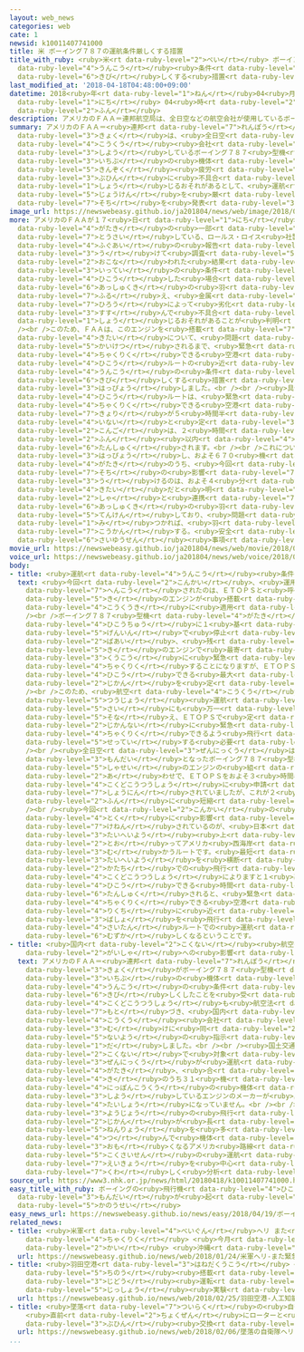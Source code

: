 ```yaml
---
layout: web_news
categories: web
cate: 1
newsid: k10011407741000
title: 米 ボーイング７８７の運航条件厳しくする措置
title_with_ruby: <ruby>米<rt data-ruby-level="2">べい</rt></ruby> ボーイング７８７の<ruby>運航<rt
  data-ruby-level="4">うんこう</rt></ruby><ruby>条件<rt data-ruby-level="5">じょうけん</rt></ruby><ruby>厳<rt
  data-ruby-level="6">きび</rt></ruby>しくする<ruby>措置<rt data-ruby-level="7">そち</rt></ruby>
last_modified_at: '2018-04-18T04:48:00+09:00'
datetime: 2018<ruby>年<rt data-ruby-level="1">ねん</rt></ruby>04<ruby>月<rt data-ruby-level="1">がつ</rt></ruby>18<ruby>日<rt
  data-ruby-level="1">にち</rt></ruby> 04<ruby>時<rt data-ruby-level="2">じ</rt></ruby>48<ruby>分<rt
  data-ruby-level="2">ふん</rt></ruby>
description: アメリカのＦＡＡ＝連邦航空局は、全日空などの航空会社が使用しているボーイング７８７型機の一部の機体について、金属疲労によってエンジンの部品に不具合が生じるおそれがあるとして、運航の条件を厳しくする措置を発表しました。
summary: アメリカのＦＡＡ＝<ruby>連邦<rt data-ruby-level="7">れんぽう</rt></ruby><ruby>航空<rt data-ruby-level="4">こうくう</rt></ruby><ruby>局<rt
  data-ruby-level="3">きょく</rt></ruby>は、<ruby>全日空<rt data-ruby-level="3">ぜんにっくう</rt></ruby>などの<ruby>航空<rt
  data-ruby-level="4">こうくう</rt></ruby><ruby>会社<rt data-ruby-level="2">がいしゃ</rt></ruby>が<ruby>使用<rt
  data-ruby-level="3">しよう</rt></ruby>しているボーイング７８７<ruby>型機<rt data-ruby-level="4">がたき</rt></ruby>の<ruby>一部<rt
  data-ruby-level="3">いちぶ</rt></ruby>の<ruby>機体<rt data-ruby-level="4">きたい</rt></ruby>について、<ruby>金属<rt
  data-ruby-level="5">きんぞく</rt></ruby><ruby>疲労<rt data-ruby-level="7">ひろう</rt></ruby>によってエンジンの<ruby>部品<rt
  data-ruby-level="3">ぶひん</rt></ruby>に<ruby>不具合<rt data-ruby-level="4">ふぐあい</rt></ruby>が<ruby>生<rt
  data-ruby-level="1">しょう</rt></ruby>じるおそれがあるとして、<ruby>運航<rt data-ruby-level="4">うんこう</rt></ruby>の<ruby>条件<rt
  data-ruby-level="5">じょうけん</rt></ruby>を<ruby>厳<rt data-ruby-level="6">きび</rt></ruby>しくする<ruby>措置<rt
  data-ruby-level="7">そち</rt></ruby>を<ruby>発表<rt data-ruby-level="3">はっぴょう</rt></ruby>しました。
image_url: https://newswebeasy.github.io/ja201804/news/web/image/2018/04/18/K10011407741_1804180737_1804180738_01_03.jpg
more: アメリカのＦＡＡが１７<ruby>日<rt data-ruby-level="1">にち</rt></ruby>、<ruby>発表<rt data-ruby-level="3">はっぴょう</rt></ruby>したところによりますと、ボーイング７８７<ruby>型機<rt
  data-ruby-level="4">がたき</rt></ruby>の<ruby>一部<rt data-ruby-level="3">いちぶ</rt></ruby>が<ruby>搭載<rt
  data-ruby-level="7">とうさい</rt></ruby>している、ロールス・ロイス<ruby>社製<rt data-ruby-level="5">しゃせい</rt></ruby>のエンジンについて、<ruby>不具合<rt
  data-ruby-level="4">ふぐあい</rt></ruby>の<ruby>報告<rt data-ruby-level="5">ほうこく</rt></ruby>を<ruby>受<rt
  data-ruby-level="3">う</rt></ruby>けて<ruby>調査<rt data-ruby-level="5">ちょうさ</rt></ruby>が<ruby>行<rt
  data-ruby-level="2">おこな</rt></ruby>われた<ruby>結果<rt data-ruby-level="4">けっか</rt></ruby>、<ruby>一定<rt
  data-ruby-level="3">いってい</rt></ruby>の<ruby>条件<rt data-ruby-level="5">じょうけん</rt></ruby>で<ruby>飛行<rt
  data-ruby-level="4">ひこう</rt></ruby>した<ruby>場合<rt data-ruby-level="2">ばあい</rt></ruby>、エンジンの<ruby>圧縮機<rt
  data-ruby-level="6">あっしゅくき</rt></ruby>の<ruby>羽<rt data-ruby-level="2">はね</rt></ruby>が<ruby>震<rt
  data-ruby-level="7">ふる</rt></ruby>え、<ruby>金属<rt data-ruby-level="5">きんぞく</rt></ruby><ruby>疲労<rt
  data-ruby-level="7">ひろう</rt></ruby>によって<ruby>劣化<rt data-ruby-level="7">れっか</rt></ruby>が<ruby>進<rt
  data-ruby-level="3">すす</rt></ruby>んで<ruby>不具合<rt data-ruby-level="4">ふぐあい</rt></ruby>が<ruby>生<rt
  data-ruby-level="1">しょう</rt></ruby>じるおそれがあることが<ruby>判明<rt data-ruby-level="5">はんめい</rt></ruby>したということです。<br
  /><br />このため、ＦＡＡは、このエンジンを<ruby>搭載<rt data-ruby-level="7">とうさい</rt></ruby>している<ruby>機体<rt
  data-ruby-level="4">きたい</rt></ruby>について、<ruby>問題<rt data-ruby-level="3">もんだい</rt></ruby>が<ruby>解決<rt
  data-ruby-level="5">かいけつ</rt></ruby>されるまで、<ruby>緊急<rt data-ruby-level="7">きんきゅう</rt></ruby><ruby>着陸<rt
  data-ruby-level="4">ちゃくりく</rt></ruby>できる<ruby>空港<rt data-ruby-level="3">くうこう</rt></ruby>が<ruby>飛行<rt
  data-ruby-level="4">ひこう</rt></ruby>ルートの<ruby>近<rt data-ruby-level="2">ちか</rt></ruby>くにあるように、<ruby>運航<rt
  data-ruby-level="4">うんこう</rt></ruby>の<ruby>条件<rt data-ruby-level="5">じょうけん</rt></ruby>を<ruby>厳<rt
  data-ruby-level="6">きび</rt></ruby>しくする<ruby>措置<rt data-ruby-level="7">そち</rt></ruby>を<ruby>発表<rt
  data-ruby-level="3">はっぴょう</rt></ruby>しました。<br /><br /><ruby>具体的<rt data-ruby-level="4">ぐたいてき</rt></ruby>には、これまでの<ruby>飛行<rt
  data-ruby-level="4">ひこう</rt></ruby>ルートは、<ruby>緊急<rt data-ruby-level="7">きんきゅう</rt></ruby><ruby>着陸<rt
  data-ruby-level="4">ちゃくりく</rt></ruby>できる<ruby>空港<rt data-ruby-level="3">くうこう</rt></ruby>までの<ruby>距離<rt
  data-ruby-level="7">きょり</rt></ruby>が５<ruby>時間半<rt data-ruby-level="2">じかんはん</rt></ruby><ruby>以内<rt
  data-ruby-level="4">いない</rt></ruby>と<ruby>定<rt data-ruby-level="3">さだ</rt></ruby>められていましたが、<ruby>今後<rt
  data-ruby-level="2">こんご</rt></ruby>は、２<ruby>時間<rt data-ruby-level="2">じかん</rt></ruby>２０<ruby>分<rt
  data-ruby-level="2">ふん</rt></ruby><ruby>以内<rt data-ruby-level="4">いない</rt></ruby>に<ruby>短縮<rt
  data-ruby-level="6">たんしゅく</rt></ruby>されます。<br /><br />これについて、ボーイングは<ruby>声明<rt data-ruby-level="2">せいめい</rt></ruby>を<ruby>発表<rt
  data-ruby-level="3">はっぴょう</rt></ruby>し、およそ６７０<ruby>機<rt data-ruby-level="4">き</rt></ruby>ある７８７<ruby>型機<rt
  data-ruby-level="4">がたき</rt></ruby>のうち、<ruby>今回<rt data-ruby-level="2">こんかい</rt></ruby>の<ruby>措置<rt
  data-ruby-level="7">そち</rt></ruby>の<ruby>影響<rt data-ruby-level="7">えいきょう</rt></ruby>を<ruby>受<rt
  data-ruby-level="3">う</rt></ruby>けるのは、およそ４<ruby>分<rt data-ruby-level="2">ふん</rt></ruby>の１の<ruby>機体<rt
  data-ruby-level="4">きたい</rt></ruby>だと<ruby>明<rt data-ruby-level="2">あき</rt></ruby>らかにしました。そのうえで、「ロールス・ロイス<ruby>社<rt
  data-ruby-level="2">しゃ</rt></ruby>と<ruby>連携<rt data-ruby-level="7">れんけい</rt></ruby>してエンジンの<ruby>圧縮機<rt
  data-ruby-level="6">あっしゅくき</rt></ruby>の<ruby>羽<rt data-ruby-level="2">はね</rt></ruby>を<ruby>点検<rt
  data-ruby-level="5">てんけん</rt></ruby>しており、<ruby>問題<rt data-ruby-level="3">もんだい</rt></ruby>が<ruby>見<rt
  data-ruby-level="1">み</rt></ruby>つかれば、<ruby>羽<rt data-ruby-level="2">はね</rt></ruby>を<ruby>交換<rt
  data-ruby-level="7">こうかん</rt></ruby>する。<ruby>安全<rt data-ruby-level="3">あんぜん</rt></ruby>こそ、われわれの<ruby>最優先<rt
  data-ruby-level="6">さいゆうせん</rt></ruby><ruby>事項<rt data-ruby-level="7">じこう</rt></ruby>だ」としています。
movie_url: https://newswebeasy.github.io/ja201804/news/web/movie/2018/04/18/k10011407741_201804180624_201804180630.mp4
voice_url: https://newswebeasy.github.io/ja201804/news/web/voice/2018/04/18/k10011407741_201804180624_201804180630.mp3
body:
- title: <ruby>運航<rt data-ruby-level="4">うんこう</rt></ruby><ruby>条件<rt data-ruby-level="5">じょうけん</rt></ruby>とは
  text: <ruby>今回<rt data-ruby-level="2">こんかい</rt></ruby>、<ruby>運用<rt data-ruby-level="3">うんよう</rt></ruby>が<ruby>変更<rt
    data-ruby-level="7">へんこう</rt></ruby>されたのは、ＥＴＯＰＳと<ruby>呼<rt data-ruby-level="6">よ</rt></ruby>ばれるルールで、２<ruby>基<rt
    data-ruby-level="5">き</rt></ruby>のエンジンが<ruby>搭載<rt data-ruby-level="7">とうさい</rt></ruby>されている<ruby>航空機<rt
    data-ruby-level="4">こうくうき</rt></ruby>に<ruby>適用<rt data-ruby-level="5">てきよう</rt></ruby>されます。<br
    /><br />ボーイング７８７<ruby>型機<rt data-ruby-level="4">がたき</rt></ruby>もこの１つで、<ruby>飛行中<rt
    data-ruby-level="4">ひこうちゅう</rt></ruby>に１<ruby>基<rt data-ruby-level="5">き</rt></ruby>のエンジンが、なんらかの<ruby>原因<rt
    data-ruby-level="5">げんいん</rt></ruby>で<ruby>停止<rt data-ruby-level="4">ていし</rt></ruby>した<ruby>場合<rt
    data-ruby-level="2">ばあい</rt></ruby>、<ruby>残<rt data-ruby-level="4">のこ</rt></ruby>る１<ruby>基<rt
    data-ruby-level="5">き</rt></ruby>のエンジンで<ruby>最寄<rt data-ruby-level="8">もよ</rt></ruby>りの<ruby>空港<rt
    data-ruby-level="3">くうこう</rt></ruby>に<ruby>緊急<rt data-ruby-level="7">きんきゅう</rt></ruby><ruby>着陸<rt
    data-ruby-level="4">ちゃくりく</rt></ruby>することになりますが、ＥＴＯＰＳはこの１<ruby>基<rt data-ruby-level="5">き</rt></ruby>のエンジンだけで<ruby>飛行<rt
    data-ruby-level="4">ひこう</rt></ruby>できる<ruby>最大<rt data-ruby-level="4">さいだい</rt></ruby>の<ruby>時間<rt
    data-ruby-level="2">じかん</rt></ruby>を<ruby>定<rt data-ruby-level="3">さだ</rt></ruby>めています。<br
    /><br />このため、<ruby>航空<rt data-ruby-level="4">こうくう</rt></ruby><ruby>会社<rt data-ruby-level="2">がいしゃ</rt></ruby>は<ruby>通常<rt
    data-ruby-level="5">つうじょう</rt></ruby><ruby>運航<rt data-ruby-level="4">うんこう</rt></ruby>の<ruby>際<rt
    data-ruby-level="5">さい</rt></ruby>にも<ruby>万一<rt data-ruby-level="2">まんいち</rt></ruby>のエンジントラブルに<ruby>備<rt
    data-ruby-level="5">そな</rt></ruby>え、ＥＴＯＰＳで<ruby>定<rt data-ruby-level="3">さだ</rt></ruby>められた<ruby>時間内<rt
    data-ruby-level="2">じかんない</rt></ruby>に<ruby>緊急<rt data-ruby-level="7">きんきゅう</rt></ruby><ruby>着陸<rt
    data-ruby-level="4">ちゃくりく</rt></ruby>できるよう<ruby>飛行<rt data-ruby-level="4">ひこう</rt></ruby>ルートを<ruby>設定<rt
    data-ruby-level="5">せってい</rt></ruby>する<ruby>必要<rt data-ruby-level="4">ひつよう</rt></ruby>があります。<br
    /><br /><ruby>全日空<rt data-ruby-level="3">ぜんにっくう</rt></ruby>は、<ruby>今回<rt data-ruby-level="2">こんかい</rt></ruby><ruby>問題<rt
    data-ruby-level="3">もんだい</rt></ruby>となったボーイング７８７<ruby>型機<rt data-ruby-level="4">がたき</rt></ruby>とロールス・ロイス<ruby>社製<rt
    data-ruby-level="5">しゃせい</rt></ruby>のエンジンの<ruby>組<rt data-ruby-level="2">く</rt></ruby>み<ruby>合<rt
    data-ruby-level="2">あ</rt></ruby>わせで、ＥＴＯＰＳをおよそ３<ruby>時間半<rt data-ruby-level="2">じかんはん</rt></ruby>で<ruby>国土交通省<rt
    data-ruby-level="4">こくどこうつうしょう</rt></ruby>に<ruby>申請<rt data-ruby-level="7">しんせい</rt></ruby>し、<ruby>承認<rt
    data-ruby-level="7">しょうにん</rt></ruby>されていましたが、これが２<ruby>時間<rt data-ruby-level="2">じかん</rt></ruby>２０<ruby>分<rt
    data-ruby-level="2">ふん</rt></ruby>に<ruby>短縮<rt data-ruby-level="6">たんしゅく</rt></ruby>されます。<br
    /><br /><ruby>今回<rt data-ruby-level="2">こんかい</rt></ruby>の<ruby>変更<rt data-ruby-level="7">へんこう</rt></ruby>で<ruby>特<rt
    data-ruby-level="4">とく</rt></ruby>に<ruby>影響<rt data-ruby-level="7">えいきょう</rt></ruby>が<ruby>懸念<rt
    data-ruby-level="7">けねん</rt></ruby>されているのが、<ruby>日本<rt data-ruby-level="1">にっぽん</rt></ruby>から<ruby>太平洋<rt
    data-ruby-level="3">たいへいよう</rt></ruby><ruby>上<rt data-ruby-level="1">じょう</rt></ruby>を<ruby>通<rt
    data-ruby-level="2">とお</rt></ruby>ってアメリカ<ruby>西海岸<rt data-ruby-level="3">にしかいがん</rt></ruby>に<ruby>向<rt
    data-ruby-level="3">む</rt></ruby>かうルートです。<ruby>最短<rt data-ruby-level="4">さいたん</rt></ruby>ルートは<ruby>太平洋<rt
    data-ruby-level="3">たいへいよう</rt></ruby>を<ruby>横断<rt data-ruby-level="5">おうだん</rt></ruby>する<ruby>形<rt
    data-ruby-level="2">かたち</rt></ruby>での<ruby>飛行<rt data-ruby-level="4">ひこう</rt></ruby>ですが、<ruby>国土交通省<rt
    data-ruby-level="4">こくどこうつうしょう</rt></ruby>によりますと１<ruby>基<rt data-ruby-level="5">き</rt></ruby>のエンジンで<ruby>飛行<rt
    data-ruby-level="4">ひこう</rt></ruby>できる<ruby>時間<rt data-ruby-level="2">じかん</rt></ruby>が<ruby>短縮<rt
    data-ruby-level="6">たんしゅく</rt></ruby>されると、<ruby>緊急<rt data-ruby-level="7">きんきゅう</rt></ruby><ruby>着陸<rt
    data-ruby-level="4">ちゃくりく</rt></ruby>できる<ruby>空港<rt data-ruby-level="3">くうこう</rt></ruby>がある<ruby>陸地<rt
    data-ruby-level="4">りくち</rt></ruby>に<ruby>近<rt data-ruby-level="2">ちか</rt></ruby>い<ruby>場所<rt
    data-ruby-level="3">ばしょ</rt></ruby>を<ruby>飛行<rt data-ruby-level="4">ひこう</rt></ruby>しなくてはならず、<ruby>最短<rt
    data-ruby-level="4">さいたん</rt></ruby>ルートでの<ruby>運航<rt data-ruby-level="4">うんこう</rt></ruby>が<ruby>難<rt
    data-ruby-level="6">むずか</rt></ruby>しくなるということです。
- title: <ruby>国内<rt data-ruby-level="2">こくない</rt></ruby><ruby>航空<rt data-ruby-level="4">こうくう</rt></ruby><ruby>会社<rt
    data-ruby-level="2">がいしゃ</rt></ruby>への<ruby>影響<rt data-ruby-level="7">えいきょう</rt></ruby>は
  text: アメリカのＦＡＡ＝<ruby>連邦<rt data-ruby-level="7">れんぽう</rt></ruby><ruby>航空<rt data-ruby-level="4">こうくう</rt></ruby><ruby>局<rt
    data-ruby-level="3">きょく</rt></ruby>がボーイング７８７<ruby>型機<rt data-ruby-level="4">がたき</rt></ruby>の<ruby>一部<rt
    data-ruby-level="3">いちぶ</rt></ruby>の<ruby>機体<rt data-ruby-level="4">きたい</rt></ruby>について<ruby>運航<rt
    data-ruby-level="4">うんこう</rt></ruby>の<ruby>条件<rt data-ruby-level="5">じょうけん</rt></ruby>を<ruby>厳<rt
    data-ruby-level="6">きび</rt></ruby>しくしたことを<ruby>受<rt data-ruby-level="3">う</rt></ruby>けて、<ruby>国土交通省<rt
    data-ruby-level="4">こくどこうつうしょう</rt></ruby>も<ruby>航空法<rt data-ruby-level="4">こうくうほう</rt></ruby>に<ruby>基<rt
    data-ruby-level="7">もと</rt></ruby>づき、<ruby>国内<rt data-ruby-level="2">こくない</rt></ruby>の<ruby>航空<rt
    data-ruby-level="4">こうくう</rt></ruby><ruby>会社<rt data-ruby-level="2">がいしゃ</rt></ruby><ruby>向<rt
    data-ruby-level="3">む</rt></ruby>けに<ruby>同<rt data-ruby-level="2">おな</rt></ruby>じ<ruby>内容<rt
    data-ruby-level="5">ないよう</rt></ruby>の<ruby>指示<rt data-ruby-level="5">しじ</rt></ruby>を<ruby>出<rt
    data-ruby-level="1">だ</rt></ruby>しました。<br /><br /><ruby>国土交通省<rt data-ruby-level="4">こくどこうつうしょう</rt></ruby>によりますと、<ruby>国内<rt
    data-ruby-level="2">こくない</rt></ruby>で<ruby>対象<rt data-ruby-level="4">たいしょう</rt></ruby>となるのは、<ruby>全日空<rt
    data-ruby-level="3">ぜんにっくう</rt></ruby>が<ruby>運航<rt data-ruby-level="4">うんこう</rt></ruby>する７８７<ruby>型機<rt
    data-ruby-level="4">がたき</rt></ruby>、<ruby>合<rt data-ruby-level="2">あ</rt></ruby>わせて６４<ruby>機<rt
    data-ruby-level="4">き</rt></ruby>のうち３１<ruby>機<rt data-ruby-level="4">き</rt></ruby>で、<ruby>日本航空<rt
    data-ruby-level="4">にっぽんこうくう</rt></ruby>の<ruby>機体<rt data-ruby-level="4">きたい</rt></ruby>は<ruby>使用<rt
    data-ruby-level="3">しよう</rt></ruby>しているエンジンのメーカーが<ruby>異<rt data-ruby-level="6">こと</rt></ruby>なるため<ruby>対象<rt
    data-ruby-level="4">たいしょう</rt></ruby>になっていません。<br /><br /><ruby>国土交通省<rt data-ruby-level="4">こくどこうつうしょう</rt></ruby>などは、<ruby>洋上<rt
    data-ruby-level="3">ようじょう</rt></ruby>の<ruby>飛行<rt data-ruby-level="4">ひこう</rt></ruby><ruby>時間<rt
    data-ruby-level="2">じかん</rt></ruby>が<ruby>長<rt data-ruby-level="2">なが</rt></ruby>く、<ruby>燃料<rt
    data-ruby-level="5">ねんりょう</rt></ruby>を<ruby>多<rt data-ruby-level="2">おお</rt></ruby>く<ruby>積<rt
    data-ruby-level="4">つ</rt></ruby>んで<ruby>機体<rt data-ruby-level="4">きたい</rt></ruby>も<ruby>重<rt
    data-ruby-level="3">おも</rt></ruby>くなるアメリカ<ruby>路線<rt data-ruby-level="3">ろせん</rt></ruby>など<ruby>国際線<rt
    data-ruby-level="5">こくさいせん</rt></ruby>の<ruby>運航<rt data-ruby-level="4">うんこう</rt></ruby>への<ruby>影響<rt
    data-ruby-level="7">えいきょう</rt></ruby>を<ruby>中心<rt data-ruby-level="2">ちゅうしん</rt></ruby>に<ruby>詳<rt
    data-ruby-level="7">くわ</rt></ruby>しく<ruby>分析<rt data-ruby-level="7">ぶんせき</rt></ruby>しています。
source_url: https://www3.nhk.or.jp/news/html/20180418/k10011407741000.html
easy_title_with_ruby: ボーイングの<ruby>飛行機<rt data-ruby-level="4">ひこうき</rt></ruby>のエンジンに<ruby>問題<rt
  data-ruby-level="3">もんだい</rt></ruby>が<ruby>起<rt data-ruby-level="3">お</rt></ruby>こる<ruby>可能性<rt
  data-ruby-level="5">かのうせい</rt></ruby>
easy_news_url: https://newswebeasy.github.io/news/easy/2018/04/19/ボーイングの飛行機のエンジンに問題が起こる可能性
related_news:
- title: <ruby>米軍<rt data-ruby-level="4">べいぐん</rt></ruby>ヘリ また<ruby>緊急<rt data-ruby-level="7">きんきゅう</rt></ruby><ruby>着陸<rt
    data-ruby-level="4">ちゃくりく</rt></ruby> <ruby>今月<rt data-ruby-level="2">こんげつ</rt></ruby>だけで３<ruby>回<rt
    data-ruby-level="2">かい</rt></ruby> <ruby>沖縄<rt data-ruby-level="7">おきなわ</rt></ruby>
  url: https://newswebeasy.github.io/news/web/2018/01/24/米軍ヘリ-また緊急着陸-今月だけで3回-沖縄
- title: <ruby>羽田空港<rt data-ruby-level="3">はねだくうこう</rt></ruby> <ruby>人工<rt data-ruby-level="2">じんこう</rt></ruby><ruby>知能<rt
    data-ruby-level="5">ちのう</rt></ruby><ruby>搭載<rt data-ruby-level="7">とうさい</rt></ruby>バスで<ruby>自動<rt
    data-ruby-level="3">じどう</rt></ruby><ruby>運転<rt data-ruby-level="3">うんてん</rt></ruby>の<ruby>実証<rt
    data-ruby-level="5">じっしょう</rt></ruby><ruby>実験<rt data-ruby-level="4">じっけん</rt></ruby>
  url: https://newswebeasy.github.io/news/web/2018/02/25/羽田空港-人工知能搭載バスで自動運転の実証実験
- title: <ruby>墜落<rt data-ruby-level="7">ついらく</rt></ruby>の<ruby>自衛隊<rt data-ruby-level="5">じえいたい</rt></ruby>ヘリ
    <ruby>直前<rt data-ruby-level="2">ちょくぜん</rt></ruby>にローターと<ruby>機体<rt data-ruby-level="4">きたい</rt></ruby>つなぐ<ruby>部品<rt
    data-ruby-level="3">ぶひん</rt></ruby><ruby>交換<rt data-ruby-level="7">こうかん</rt></ruby>
  url: https://newswebeasy.github.io/news/web/2018/02/06/墜落の自衛隊ヘリ-直前にローターと機体つなぐ部品交換
...
```

